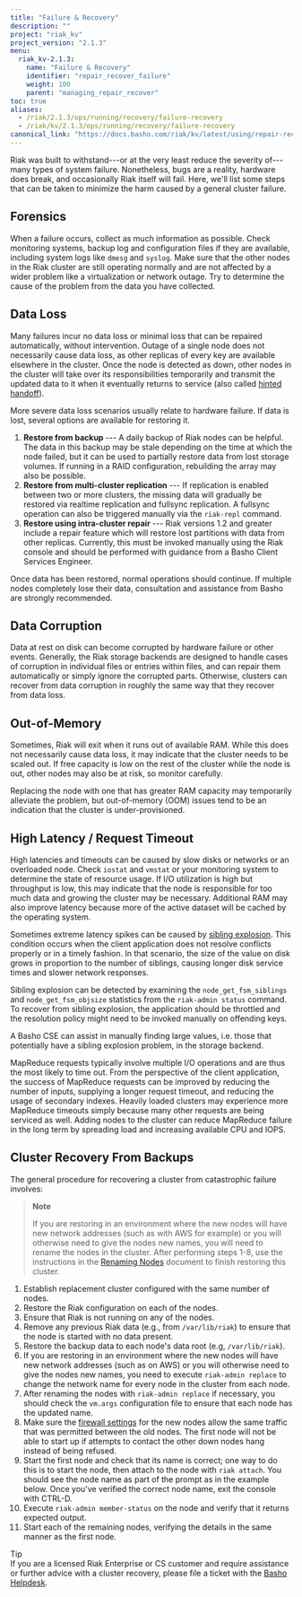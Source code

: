 ```yaml
---
title: "Failure & Recovery"
description: ""
project: "riak_kv"
project_version: "2.1.3"
menu:
  riak_kv-2.1.3:
    name: "Failure & Recovery"
    identifier: "repair_recover_failure"
    weight: 100
    parent: "managing_repair_recover"
toc: true
aliases:
  - /riak/2.1.3/ops/running/recovery/failure-recovery
  - /riak/kv/2.1.3/ops/running/recovery/failure-recovery
canonical_link: "https://docs.basho.com/riak/kv/latest/using/repair-recovery/failure-recovery"
---
```


Riak was built to withstand---or at the very least reduce the severity
of---many types of system failure. Nonetheless, bugs are a reality,
hardware does break, and occasionally Riak itself will fail. Here, we'll
list some steps that can be taken to minimize the harm caused by a general
cluster failure.

## Forensics

When a failure occurs, collect as much information as possible. Check
monitoring systems, backup log and configuration files if they are
available, including system logs like `dmesg` and `syslog`. Make sure
that the other nodes in the Riak cluster are still operating normally and
are not affected by a wider problem like a virtualization or network outage.
Try to determine the cause of the problem from the data you have collected.

## Data Loss

Many failures incur no data loss or minimal loss that can be
repaired automatically, without intervention. Outage of a single node
does not necessarily cause data loss, as other replicas of every key are
available elsewhere in the cluster. Once the node is detected as down,
other nodes in the cluster will take over its responsibilities
temporarily and transmit the updated data to it when it eventually
returns to service (also called [hinted handoff](/riak/kv/2.1.3/learn/glossary/#hinted-handoff)).

More severe data loss scenarios usually relate to hardware failure.
If data is lost, several options are available for restoring it.

1.  **Restore from backup** --- A daily backup of Riak nodes can be helpful.
    The data in this backup may be stale depending on the time at which
    the node failed, but it can be used to partially restore data from
    lost storage volumes. If running in a RAID configuration, rebuilding
    the array may also be possible.
2.  **Restore from multi-cluster replication** --- If replication is enabled
    between two or more clusters, the missing data will gradually be
    restored via realtime replication and fullsync replication. A
    fullsync operation can also be triggered manually via the `riak-repl`
    command.
3.  **Restore using intra-cluster repair** --- Riak versions 1.2 and greater
    include a repair feature which will restore lost partitions with
    data from other replicas. Currently, this must be invoked manually
    using the Riak console and should be performed with guidance from a
    Basho Client Services Engineer.

Once data has been restored, normal operations should continue. If
multiple nodes completely lose their data, consultation and assistance
from Basho are strongly recommended.

## Data Corruption

Data at rest on disk can become corrupted by hardware failure or other
events. Generally, the Riak storage backends are designed to handle
cases of corruption in individual files or entries within files, and can
repair them automatically or simply ignore the corrupted parts.
Otherwise, clusters can recover from data corruption in roughly the same
way that they recover from data loss.

## Out-of-Memory

Sometimes, Riak will exit when it runs out of available RAM. While this
does not necessarily cause data loss, it may indicate that the cluster
needs to be scaled out. If free capacity is low on the rest of the cluster while the node is out, other nodes may also be at risk, so monitor carefully.

Replacing the node with one that has greater RAM capacity may temporarily
alleviate the problem, but out-of-memory (OOM) issues tend to be an indication
that the cluster is under-provisioned.

## High Latency / Request Timeout

High latencies and timeouts can be caused by slow disks or networks or an
overloaded node. Check `iostat` and `vmstat` or your monitoring system to
determine the state of resource usage. If I/O utilization is high but
throughput is low, this may indicate that the node is responsible for
too much data and growing the cluster may be necessary. Additional RAM
may also improve latency because more of the active dataset will be
cached by the operating system.

Sometimes extreme latency spikes can be caused by [sibling explosion](/riak/kv/2.1.3/developing/usage/conflict-resolution#siblings). This condition occurs when the client application does not resolve conflicts properly or in a timely fashion. In that scenario, the size of the value on disk grows in proportion to
the number of siblings, causing longer disk service times and slower
network responses.

Sibling explosion can be detected by examining the `node_get_fsm_siblings`
and `node_get_fsm_objsize` statistics from the `riak-admin status` command.
To recover from sibling explosion, the application should be throttled and
the resolution policy might need to be invoked manually on offending keys.

A Basho CSE can assist in manually finding large values, i.e. those that
potentially have a sibling explosion problem, in the storage backend.

MapReduce requests typically involve multiple I/O operations and are
thus the most likely to time out. From the perspective of the client
application, the success of MapReduce requests can be improved by reducing the
number of inputs, supplying a longer request timeout, and reducing the usage
of secondary indexes. Heavily loaded clusters may experience more MapReduce
timeouts simply because many other requests are being serviced as well. Adding
nodes to the cluster can reduce MapReduce failure in the long term by
spreading load and increasing available CPU and IOPS.

## Cluster Recovery From Backups
The general procedure for recovering a cluster from catastrophic failure
involves:

> **Note**
>
> If you are restoring in an environment where the new nodes will have new network addresses (such as with AWS for example) or you will otherwise need to give the nodes new names, you will need to rename the nodes in the cluster.  After performing steps 1-8, use the instructions in the [Renaming Nodes](/riak/kv/2.1.3/using/cluster-operations/changing-cluster-info) document to finish restoring this cluster.

1. Establish replacement cluster configured with the same number of nodes.
2. Restore the Riak configuration on each of the nodes.
3. Ensure that Riak is not running on any of the nodes.
4. Remove any previous Riak data (e.g., from `/var/lib/riak`) to ensure that
   the node is started with no data present.
5. Restore the backup data to each node's data root (e.g, `/var/lib/riak`).
6. If you are restoring in an environment where the new nodes will have new
   network addresses (such as on AWS) or you will otherwise need to give the
   nodes new names, you need to execute `riak-admin replace` to change the network name for every node in the cluster from each node.
7. After renaming the nodes with `riak-admin replace` if necessary, you should
   check the `vm.args` configuration file to ensure that each node has the
   updated name.
8. Make sure the [firewall settings](/riak/kv/2.1.3/using/security/) for the new
   nodes allow the same traffic that was permitted between the old nodes.
   The first node will not be able to start up if attempts to contact the
   other down nodes hang instead of being refused.
9. Start the first node and check that its name is correct; one way to do
   this is to start the node, then attach to the node with `riak attach`.
   You should see the node name as part of the prompt as in the example
   below. Once you've verified the correct node name, exit the console
   with CTRL-D.
10. Execute `riak-admin member-status` on the node and verify that it
   returns expected output.
11. Start each of the remaining nodes, verifying the details in the same
    manner as the first node.

<div class="info">
<div class="title">Tip</div> If you are a licensed Riak Enterprise or CS customer and require assistance or further advice with a cluster recovery, please file a ticket with the <a href="https://help.basho.com">Basho Helpdesk</a>.
</div>
